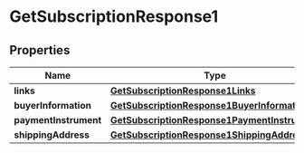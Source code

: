 
# GetSubscriptionResponse1

## Properties
Name | Type | Description | Notes
------------ | ------------- | ------------- | -------------
**links** | [**GetSubscriptionResponse1Links**](GetSubscriptionResponse1Links.md) |  |  [optional]
**buyerInformation** | [**GetSubscriptionResponse1BuyerInformation**](GetSubscriptionResponse1BuyerInformation.md) |  |  [optional]
**paymentInstrument** | [**GetSubscriptionResponse1PaymentInstrument**](GetSubscriptionResponse1PaymentInstrument.md) |  |  [optional]
**shippingAddress** | [**GetSubscriptionResponse1ShippingAddress**](GetSubscriptionResponse1ShippingAddress.md) |  |  [optional]



